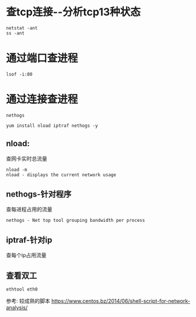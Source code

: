 
# 查tcp连接--分析tcp13种状态
```
netstat -ant
ss -ant
```

# 通过端口查进程
```
lsof -i:80
```

# 通过连接查进程
```
nethogs
```

```
yum install nload iptraf nethogs -y
```

## nload:
查网卡实时总流量
```
nload -m
nload - displays the current network usage
```
## nethogs-针对程序
查每进程占用的流量
```
nethogs - Net top tool grouping bandwidth per process
```

## iptraf-针对ip
查每个ip占用流量

## 查看双工
```
ethtool eth0
```
参考: 较成熟的脚本
https://www.centos.bz/2014/06/shell-script-for-network-analysis/


